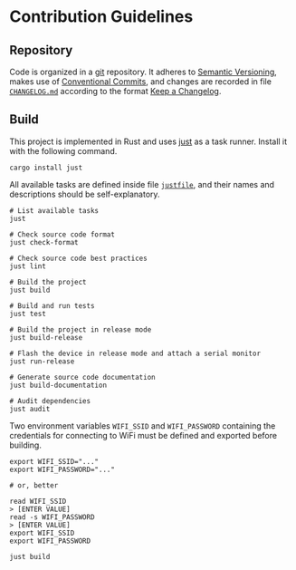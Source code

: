 Contribution Guidelines
====

Repository
----

Code is organized in a [git] repository.
It adheres to [Semantic Versioning], makes use of [Conventional Commits], and changes are recorded in file [`CHANGELOG.md`](./CHANGELOG.md) according to the format [Keep a Changelog].

[git]: https://git-scm.com/
[Keep a Changelog]: https://keepachangelog.com/en/1.1.0/
[Conventional Commits]: https://www.conventionalcommits.org/en/v1.0.0/
[Semantic Versioning]: https://semver.org/spec/v2.0.0.html


Build
----

This project is implemented in Rust and uses [just] as a task runner.
Install it with the following command.

~~~~shell
cargo install just
~~~~

All available tasks are defined inside file [`justfile`](./justfile), and their names and descriptions should be self-explanatory.

~~~~shell
# List available tasks
just

# Check source code format
just check-format

# Check source code best practices
just lint

# Build the project
just build

# Build and run tests
just test

# Build the project in release mode
just build-release

# Flash the device in release mode and attach a serial monitor
just run-release

# Generate source code documentation
just build-documentation

# Audit dependencies
just audit
~~~~

Two environment variables `WIFI_SSID` and `WIFI_PASSWORD` containing the credentials for connecting to WiFi must be defined and exported before building.

~~~~shell
export WIFI_SSID="..."
export WIFI_PASSWORD="..."

# or, better

read WIFI_SSID
> [ENTER VALUE]
read -s WIFI_PASSWORD
> [ENTER VALUE]
export WIFI_SSID
export WIFI_PASSWORD

just build
~~~~

[just]: https://just.systems/
